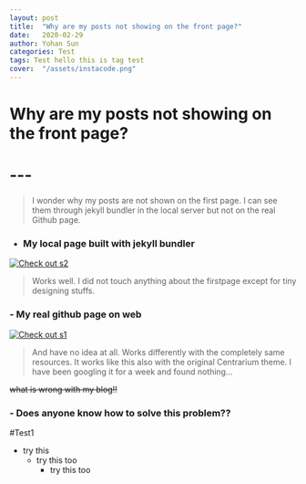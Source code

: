 ```yaml
---
layout: post
title:  "Why are my posts not showing on the front page?"
date:   2020-02-29
author: Yohan Sun
categories: Test
tags: Test hello this is tag test
cover:  "/assets/instacode.png"
---
```


# Why are my posts not showing on the front page?
# ---

> I wonder why my posts are not shown on the first page. I can see them through jekyll bundler in the local server but not on the real Github page.  

- ### My local page built with jekyll bundler



<a href="//syh39.github.io/assets/images/s2.jpg" data-lightbox="s2" data-title="s2">
  <img src="//syh39.github.io/assets/images/s2.jpg" title="Check out s2">
</a>


> Works well. I did not touch anything about the firstpage except for tiny designing stuffs.


### - My real github page on web



<a href="//syh39.github.io/assets/images/s1.jpg" data-lightbox="s1" data-title="s1">
  <img src="//syh39.github.io/assets/images/s1.jpg" title="Check out s1">
</a>


> And have no idea at all. Works differently with the completely same resources. It works like this also with the original Centrarium theme. I have been googling it for a week and found nothing...


~~what is wrong with my blog!!~~ 

### - Does anyone know how to solve this problem??

#Test1
* try this
  - try this too
    + try this too
